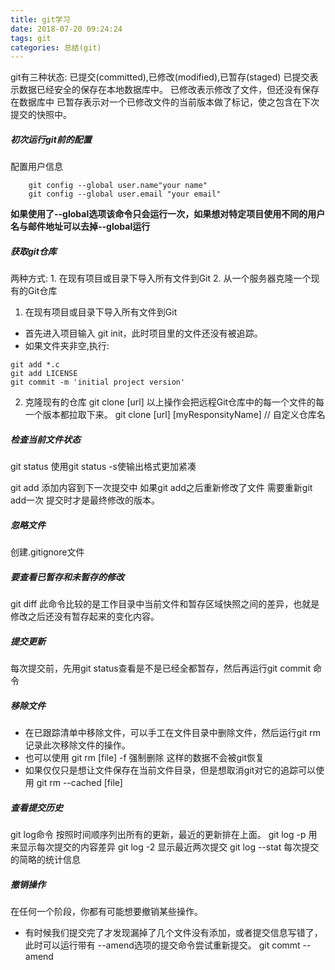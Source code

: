 ```yaml
---
title: git学习
date: 2018-07-20 09:24:24
tags: git
categories: 总结(git)
---
```

git有三种状态: 已提交(committed),已修改(modified),已暂存(staged)
已提交表示数据已经安全的保存在本地数据库中。
已修改表示修改了文件，但还没有保存在数据库中
已暂存表示对一个已修改文件的当前版本做了标记，使之包含在下次提交的快照中。
##### 初次运行git前的配置
配置用户信息
```
    git config --global user.name"your name"
    git config --global user.email "your email"
```
**如果使用了--global选项该命令只会运行一次，如果想对特定项目使用不同的用户名与邮件地址可以去掉--global运行**

##### 获取git仓库
两种方式: 1. 在现有项目或目录下导入所有文件到Git
         2. 从一个服务器克隆一个现有的Git仓库

1. 在现有项目或目录下导入所有文件到Git
 - 首先进入项目输入 git init，此时项目里的文件还没有被追踪。
 - 如果文件夹非空,执行:
 ```
 git add *.c
 git add LICENSE
 git commit -m 'initial project version'
 ```
2. 克隆现有的仓库
   git clone [url]
 以上操作会把远程Git仓库中的每一个文件的每一个版本都拉取下来。
   git clone [url] [myResponsityName]       // 自定义仓库名
##### 检查当前文件状态
git status 
使用git status -s使输出格式更加紧凑

git add  添加内容到下一次提交中
如果git add之后重新修改了文件 需要重新git add一次 提交时才是最终修改的版本。

##### 忽略文件
创建.gitignore文件

##### 要查看已暂存和未暂存的修改
git diff 此命令比较的是工作目录中当前文件和暂存区域快照之间的差异，也就是修改之后还没有暂存起来的变化内容。

##### 提交更新
每次提交前，先用git status查看是不是已经全都暂存，然后再运行git commit 命令

##### 移除文件
- 在已跟踪清单中移除文件，可以手工在文件目录中删除文件，然后运行git rm记录此次移除文件的操作。
- 也可以使用 git rm [file] -f 强制删除 这样的数据不会被git恢复
- 如果仅仅只是想让文件保存在当前文件目录，但是想取消git对它的追踪可以使用 git rm --cached [file]

##### 查看提交历史
git log命令 按照时间顺序列出所有的更新，最近的更新排在上面。
git log -p 用来显示每次提交的内容差异
git log -2 显示最近两次提交
git log --stat 每次提交的简略的统计信息

##### 撤销操作
在任何一个阶段，你都有可能想要撤销某些操作。
- 有时候我们提交完了才发现漏掉了几个文件没有添加，或者提交信息写错了，此时可以运行带有 --amend选项的提交命令尝试重新提交。
git commt --amend